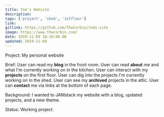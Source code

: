 ```yaml
---
title: Tom's Website
description:
tags: ['project', 'shed', '1stfloor']
link:
gitlink: https://github.com/ThwCorbin/toms-site
image: https://www.thwcorbin.com/
date: 2019-11-09 18:10:00.00
updated: 2019-11-09
---
```


Project: My personal website

Brief: User can read my **blog** in the front room. User can read **about** me and what I'm currently working on in the kitchen. User can interact with my **projects** on the first floor. User can dig into the projects I'm currently working on in the shed. User can see my **archived** projects in the attic. User can **contact** me via links at the bottom of each page.

Background: I wanted to JAMstack my website with a blog, updated projects, and a new theme.

Status: Working project.
